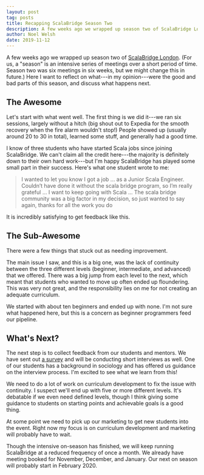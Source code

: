 ```yaml
---
layout: post
tag: posts
title: Recapping ScalaBridge Season Two
description: A few weeks ago we wrapped up season two of ScalaBridge London. Here I want to reflect on what---in my opinion---were the good and bad parts of this season, and discuss what happens next.
author: Noel Welsh
date: 2019-11-12
---
```


A few weeks ago we wrapped up season two of [ScalaBridge London][scalabridge-london]. (For us, a "season" is an intensive series of meetings over a short period of time. Season two was six meetings in six weeks, but we might change this in future.) Here I want to reflect on what---in my opinion---were the good and bad parts of this season, and discuss what happens next.

<!--more-->

## The Awesome

Let's start with what went well. The first thing is we did it---we ran six sessions, largely without a hitch (big shout out to Expedia for the smooth recovery when the fire alarm wouldn't stop!) People showed up (usually around 20 to 30 in total), learned some stuff, and generally had a good time.

I know of three students who have started Scala jobs since joining ScalaBridge. We can't claim all the credit here---the majority is definitely down to their own hard work---but I'm happy ScalaBridge has played some small part in their success. Here's what one student wrote to me:

> I wanted to let you know I got a job … as a Junior Scala Engineer. Couldn’t
> have done it without the scala bridge program, so I’m really grateful … I want
> to keep going with Scala … The scala bridge community was a big factor in my
> decision, so just wanted to say again, thanks for all the work you do

It is incredibly satisfying to get feedback like this.


## The Sub-Awesome

There were a few things that stuck out as needing improvement.

The main issue I saw, and this is a big one, was the lack of continuity between the three different levels (beginner, intermediate, and advanced) that we offered. There was a big jump from each level to the next, which meant that students who wanted to move up often ended up floundering. This was very not great, and the responsibility lies on me for not creating an adequate curriculum.

We started with about ten beginners and ended up with none. I'm not sure what happened here, but this is a concern as beginner programmers feed our pipeline.


## What's Next?

The next step is to collect feedback from our students and mentors. We have sent out [a survey][survey] and will be conducting short interviews as well. One of our students has a background in sociology and has offered us guidance on the interview process. I'm excited to see what we learn from this!

We need to do a lot of work on curriculum development to fix the issue with continuity. I suspect we'll end up with five or more different levels. It's debatable if we even need defined levels, though I think giving some guidance to students on starting points and achievable goals is a good thing.

At some point we need to pick up our marketing to get new students into the event. Right now my focus is on curriculum development and marketing will probably have to wait.

Though the intensive on-season has finished, we will keep running ScalaBridge at a reduced frequency of once a month. We already have meeting booked for November, December, and January. Our next on season will probably start in February 2020.

[scalabridge-london]: https://www.scalabridgelondon.org/
[survey]: https://docs.google.com/forms/d/1XA7vi4i_jW5TA0xiWxOtFh8omBeIASamAcOJBMFHfdU/



